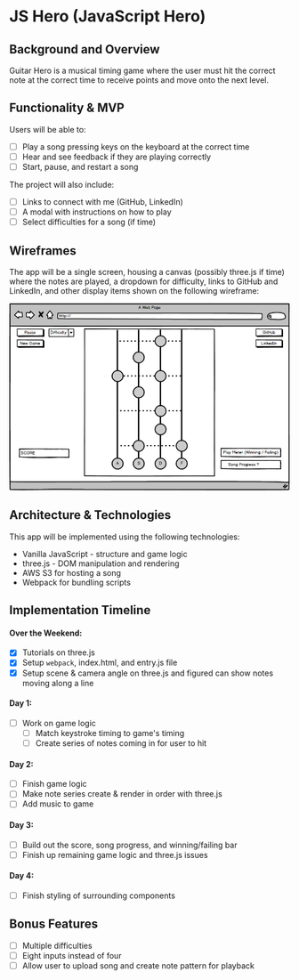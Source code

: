 # JS Hero (JavaScript Hero)
## Background and Overview
Guitar Hero is a musical timing game where the user must hit the correct note at the correct time to receive points and move onto the next level.

## Functionality & MVP
Users will be able to:
 - [ ] Play a song pressing keys on the keyboard at the correct time
 - [ ] Hear and see feedback if they are playing correctly
 - [ ] Start, pause, and restart a song

The project will also include:
 - [ ] Links to connect with me (GitHub, LinkedIn)
 - [ ] A modal with instructions on how to play
 - [ ] Select difficulties for a song (if time)

## Wireframes
The app will be a single screen, housing a canvas (possibly three.js if time) where the notes are played, a dropdown for difficulty, links to GitHub and LinkedIn, and other display items shown on the following wireframe:

![wireframe](https://github.com/jyschwrtz/guitar-hero-design/raw/master/wireframes/main_page.png)

## Architecture & Technologies
This app will be implemented using the following technologies:
  * Vanilla JavaScript - structure and game logic
  * three.js - DOM manipulation and rendering
  * AWS S3 for hosting a song
  * Webpack for bundling scripts

## Implementation Timeline
#### Over the Weekend:
 - [X] Tutorials on three.js
 - [X] Setup `webpack`, index.html, and entry.js file
 - [X] Setup scene & camera angle on three.js and figured can show notes moving along a line

#### Day 1:
 - [ ] Work on game logic
   - [ ] Match keystroke timing to game's timing
   - [ ] Create series of notes coming in for user to hit

#### Day 2:
 - [ ] Finish game logic
 - [ ] Make note series create & render in order with three.js
 - [ ] Add music to game

#### Day 3:
 - [ ] Build out the score, song progress, and winning/failing bar
 - [ ] Finish up remaining game logic and three.js issues

#### Day 4:
 - [ ] Finish styling of surrounding components

## Bonus Features
 - [ ] Multiple difficulties
 - [ ] Eight inputs instead of four
 - [ ] Allow user to upload song and create note pattern for playback
